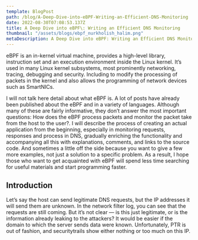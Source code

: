 ```yaml
---
template: BlogPost
path: /blog/A-Deep-Dive-into-eBPF-Writing-an-Efficient-DNS-Monitoring
date: 2022-08-30T07:08:53.137Z
title: A Deep Dive into eBPF\: Writing an Efficient DNS Monitoring
thumbnail: "/assets/blogs/ebpf_nurkholish_halim.png"
metaDescription: A Deep Dive into eBPF: Writing an Efficient DNS Monitoring
---
```


eBPF is an in-kernel virtual machine, provides a high-level library, instruction set and an execution environment inside the Linux kernel. It’s used in many Linux kernel subsystems, most prominently networking, tracing, debugging and security. Including to modify the processing of packets in the kernel and also allows the programming of network devices such as SmartNICs.

I will not talk here detail about what eBPF is. A lot of posts have already been published about the eBPF and in a variety of languages. Although many of these are fairly informative, they don’t answer the most important questions: How does the eBPF process packets and monitor the packet take from the host to the user?. I will describe the process of creating an actual application from the beginning, especially in monitoring requests, responses and process in DNS, gradually enriching the functionality and accompanying all this with explanations, comments, and links to the source code. And sometimes a little off the side because you want to give a few more examples, not just a solution to a specific problem. As a result, I hope those who want to get acquainted with eBPF will spend less time searching for useful materials and start programming faster.
## Introduction

Let’s say the host can send legitimate DNS requests, but the IP addresses it will send them are unknown. In the network filter log, you can see that the requests are still coming. But it’s not clear — is this just legitimate, or is the information already leaking to the attackers? It would be easier if the domain to which the server sends data were known. Unfortunately, PTR is out of fashion, and securitytrails show either nothing or too much on this IP.
